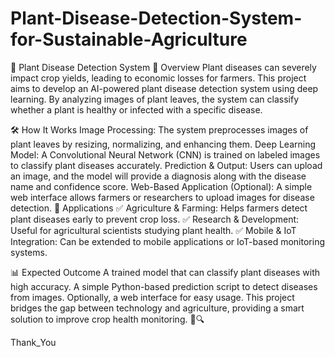 # Plant-Disease-Detection-System-for-Sustainable-Agriculture

🌿 Plant Disease Detection System
📌 Overview
Plant diseases can severely impact crop yields, leading to economic losses for farmers. This project aims to develop an AI-powered plant disease detection system using deep learning. By analyzing images of plant leaves, the system can classify whether a plant is healthy or infected with a specific disease.

🛠️ How It Works
Image Processing: The system preprocesses images of plant leaves by resizing, normalizing, and enhancing them.
Deep Learning Model: A Convolutional Neural Network (CNN) is trained on labeled images to classify plant diseases accurately.
Prediction & Output: Users can upload an image, and the model will provide a diagnosis along with the disease name and confidence score.
Web-Based Application (Optional): A simple web interface allows farmers or researchers to upload images for disease detection.
🎯 Applications
✅ Agriculture & Farming: Helps farmers detect plant diseases early to prevent crop loss.
✅ Research & Development: Useful for agricultural scientists studying plant health.
✅ Mobile & IoT Integration: Can be extended to mobile applications or IoT-based monitoring systems.

📊 Expected Outcome
A trained model that can classify plant diseases with high accuracy.
A simple Python-based prediction script to detect diseases from images.
Optionally, a web interface for easy usage.
This project bridges the gap between technology and agriculture, providing a smart solution to improve crop health monitoring. 🌱🔍


Thank_You
